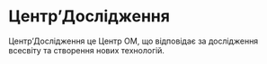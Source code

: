 # ЦентрʼДослідження

<subject>ЦентрʼДослідження</subject> <keyword>це</keyword> <subject>Центр ОМ</subject>, що відповідає за дослідження
всесвіту та створення
нових технологій.